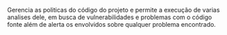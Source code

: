 Gerencia as politicas do código do projeto e permite a execução de varias analises dele, em busca de vulnerabilidades e problemas com o código fonte além de alerta os envolvidos sobre qualquer problema encontrado.